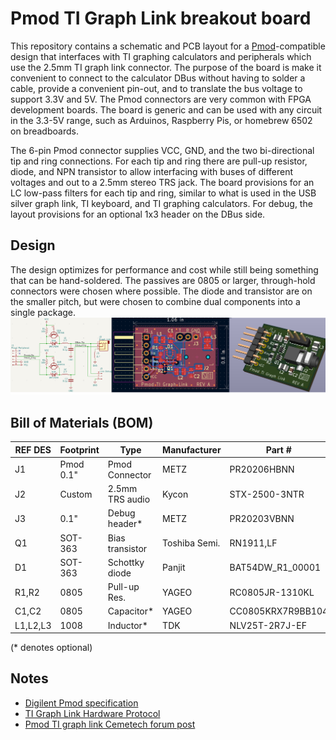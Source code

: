 # Pmod TI Graph Link breakout board

This repository contains a schematic and PCB layout for a [Pmod](https://digilent.com/reference/pmod/specification)-compatible design that interfaces with TI graphing calculators and peripherals which use the 2.5mm TI graph link connector. The purpose of the board is make it convenient to connect to the calculator DBus without having to solder a cable, provide a convenient pin-out, and to translate the bus voltage to support 3.3V and 5V. The Pmod connectors are very common with FPGA development boards. The board is generic and can be used with any circuit in the 3.3-5V range, such as Arduinos, Raspberry Pis, or homebrew 6502 on breadboards.

The 6-pin Pmod connector supplies VCC, GND, and the two bi-directional tip and ring connections. For each tip and ring there are pull-up resistor, diode, and NPN transistor to allow interfacing with buses of different voltages and out to a 2.5mm stereo TRS jack. The board provisions for an LC low-pass filters for each tip and ring, similar to what is used in the USB silver graph link, TI keyboard, and TI graphing calculators. For debug, the layout provisions for an optional 1x3 header on the DBus side.

## Design

The design optimizes for performance and cost while still being something that
can be hand-soldered. The passives are 0805 or larger, through-hold connectors
were chosen where possible. The diode and transistor are on the smaller pitch,
but were chosen to combine dual components into a single package.
![Pmod TI graph link Rev A](images/pmod_ti_graph_link_schematic_layout_model_rev_a.png)

## Bill of Materials (BOM)

REF DES | Footprint | Type            | Manufacturer | Part #           |Qty|
--------|-----------|-----------------|--------------|------------------|---|
J1      | Pmod 0.1" | Pmod Connector  | METZ         | PR20206HBNN      | 1 |
J2      | Custom    | 2.5mm TRS audio | Kycon        | STX-2500-3NTR    | 1 |
J3      | 0.1"      | Debug header*   | METZ         | PR20203VBNN      | 1 |
Q1      | SOT-363   | Bias transistor | Toshiba Semi.| RN1911,LF        | 1 |
D1      | SOT-363   | Schottky diode  | Panjit       | BAT54DW_R1_00001 | 1 |
R1,R2   | 0805      | Pull-up Res.    | YAGEO        | RC0805JR-1310KL  | 2 |
C1,C2   | 0805      | Capacitor*      | YAGEO        | CC0805KRX7R9BB104| 2 |
L1,L2,L3| 1008      | Inductor*       | TDK          | NLV25T-2R7J-EF   | 3 |

(* denotes optional)

 ## Notes

 * [Digilent Pmod specification](https://digilent.com/reference/_media/reference/pmod/pmod-interface-specification-1_3_1.pdf)
 * [TI Graph Link Hardware Protocol](https://www.merthsoft.com/linkguide/hardware.html)
 * [Pmod TI graph link Cemetech forum post](https://www.cemetech.net/forum/viewtopic.php?t=20602)
